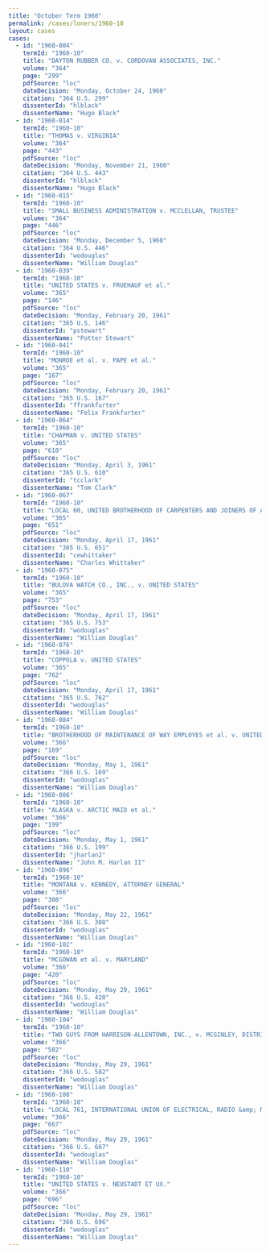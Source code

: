 ```yaml
---
title: "October Term 1960"
permalink: /cases/loners/1960-10
layout: cases
cases:
  - id: "1960-004"
    termId: "1960-10"
    title: "DAYTON RUBBER CO. v. CORDOVAN ASSOCIATES, INC."
    volume: "364"
    page: "299"
    pdfSource: "loc"
    dateDecision: "Monday, October 24, 1960"
    citation: "364 U.S. 299"
    dissenterId: "hlblack"
    dissenterName: "Hugo Black"
  - id: "1960-014"
    termId: "1960-10"
    title: "THOMAS v. VIRGINIA"
    volume: "364"
    page: "443"
    pdfSource: "loc"
    dateDecision: "Monday, November 21, 1960"
    citation: "364 U.S. 443"
    dissenterId: "hlblack"
    dissenterName: "Hugo Black"
  - id: "1960-015"
    termId: "1960-10"
    title: "SMALL BUSINESS ADMINISTRATION v. MCCLELLAN, TRUSTEE"
    volume: "364"
    page: "446"
    pdfSource: "loc"
    dateDecision: "Monday, December 5, 1960"
    citation: "364 U.S. 446"
    dissenterId: "wodouglas"
    dissenterName: "William Douglas"
  - id: "1960-039"
    termId: "1960-10"
    title: "UNITED STATES v. FRUEHAUF et al."
    volume: "365"
    page: "146"
    pdfSource: "loc"
    dateDecision: "Monday, February 20, 1961"
    citation: "365 U.S. 146"
    dissenterId: "pstewart"
    dissenterName: "Potter Stewart"
  - id: "1960-041"
    termId: "1960-10"
    title: "MONROE et al. v. PAPE et al."
    volume: "365"
    page: "167"
    pdfSource: "loc"
    dateDecision: "Monday, February 20, 1961"
    citation: "365 U.S. 167"
    dissenterId: "ffrankfurter"
    dissenterName: "Felix Frankfurter"
  - id: "1960-064"
    termId: "1960-10"
    title: "CHAPMAN v. UNITED STATES"
    volume: "365"
    page: "610"
    pdfSource: "loc"
    dateDecision: "Monday, April 3, 1961"
    citation: "365 U.S. 610"
    dissenterId: "tcclark"
    dissenterName: "Tom Clark"
  - id: "1960-067"
    termId: "1960-10"
    title: "LOCAL 60, UNITED BROTHERHOOD OF CARPENTERS AND JOINERS OF AMERICA, AFL-CIO, et al. v. NATIONAL LABOR RELATIONS BOARD"
    volume: "365"
    page: "651"
    pdfSource: "loc"
    dateDecision: "Monday, April 17, 1961"
    citation: "365 U.S. 651"
    dissenterId: "cewhittaker"
    dissenterName: "Charles Whittaker"
  - id: "1960-075"
    termId: "1960-10"
    title: "BULOVA WATCH CO., INC., v. UNITED STATES"
    volume: "365"
    page: "753"
    pdfSource: "loc"
    dateDecision: "Monday, April 17, 1961"
    citation: "365 U.S. 753"
    dissenterId: "wodouglas"
    dissenterName: "William Douglas"
  - id: "1960-076"
    termId: "1960-10"
    title: "COPPOLA v. UNITED STATES"
    volume: "365"
    page: "762"
    pdfSource: "loc"
    dateDecision: "Monday, April 17, 1961"
    citation: "365 U.S. 762"
    dissenterId: "wodouglas"
    dissenterName: "William Douglas"
  - id: "1960-084"
    termId: "1960-10"
    title: "BROTHERHOOD OF MAINTENANCE OF WAY EMPLOYES et al. v. UNITED STATES et al."
    volume: "366"
    page: "169"
    pdfSource: "loc"
    dateDecision: "Monday, May 1, 1961"
    citation: "366 U.S. 169"
    dissenterId: "wodouglas"
    dissenterName: "William Douglas"
  - id: "1960-086"
    termId: "1960-10"
    title: "ALASKA v. ARCTIC MAID et al."
    volume: "366"
    page: "199"
    pdfSource: "loc"
    dateDecision: "Monday, May 1, 1961"
    citation: "366 U.S. 199"
    dissenterId: "jharlan2"
    dissenterName: "John M. Harlan II"
  - id: "1960-096"
    termId: "1960-10"
    title: "MONTANA v. KENNEDY, ATTORNEY GENERAL"
    volume: "366"
    page: "308"
    pdfSource: "loc"
    dateDecision: "Monday, May 22, 1961"
    citation: "366 U.S. 308"
    dissenterId: "wodouglas"
    dissenterName: "William Douglas"
  - id: "1960-102"
    termId: "1960-10"
    title: "MCGOWAN et al. v. MARYLAND"
    volume: "366"
    page: "420"
    pdfSource: "loc"
    dateDecision: "Monday, May 29, 1961"
    citation: "366 U.S. 420"
    dissenterId: "wodouglas"
    dissenterName: "William Douglas"
  - id: "1960-104"
    termId: "1960-10"
    title: "TWO GUYS FROM HARRISON-ALLENTOWN, INC., v. MCGINLEY, DISTRICT ATTORNEY, LEHIGH COUNTY, PENNSYLVANIA, et al."
    volume: "366"
    page: "582"
    pdfSource: "loc"
    dateDecision: "Monday, May 29, 1961"
    citation: "366 U.S. 582"
    dissenterId: "wodouglas"
    dissenterName: "William Douglas"
  - id: "1960-108"
    termId: "1960-10"
    title: "LOCAL 761, INTERNATIONAL UNION OF ELECTRICAL, RADIO &amp; MACHINE WORKERS, AFLCIO v. NATIONAL LABOR RELATIONS BOARD et al."
    volume: "366"
    page: "667"
    pdfSource: "loc"
    dateDecision: "Monday, May 29, 1961"
    citation: "366 U.S. 667"
    dissenterId: "wodouglas"
    dissenterName: "William Douglas"
  - id: "1960-110"
    termId: "1960-10"
    title: "UNITED STATES v. NEUSTADT ET UX."
    volume: "366"
    page: "696"
    pdfSource: "loc"
    dateDecision: "Monday, May 29, 1961"
    citation: "366 U.S. 696"
    dissenterId: "wodouglas"
    dissenterName: "William Douglas"
---
```

